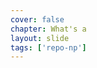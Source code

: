 ```yaml
---
cover: false
chapter: What's a
layout: slide
tags: ['repo-np']
---
```


<div class="octicon octicon-repo"></div>
